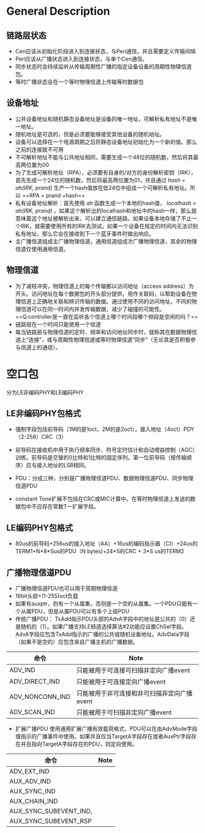# General Description
## 链路层状态
- Cen应该从初始化阶段进入到连接状态，与Peri通信，并且需要定义传输间隔
- Peri应该从广播状态进入到连接状态，与单个Cen通信。
- 同步状态时会持续监听从传输周期性广播的指定设备设备的周期性物理信道包。
- 等时广播状态会在一个等时物理信道上传输等时数据包
## 设备地址
- 公共设备地址和随机静态设备地址是设备的唯一地址，可解析私有地址不是唯一地址。
- 随机地址是可选的，但是必须要能够接受其他设备的随机地址。
- 设备可以选择在一个电源周期之后将静态设备地址初始化为一个新的值。那么之前的连接就不可用
- 不可解析地址不能与公共地址相同，需要生成一个48位的随机数，然后将其最高两位置为00
- 为了生成可解析地址（RPA），必须要有自身的/对方的身份解析密钥（IRK），首先生成一个24位的随机数，然后将最高两位置为01，并且通过 _hash = ah(IRK, prand)_ 生产一个hash值放在低24位中组成一个可解析私有地址。所以 ==RPA = prand +hash==
- 私有设备地址解析：首先使用 _ah_ 函数生成一个本地的hash值， _localhash = ah(IRK, prand)_ ，如果这个解析出的localhash和地址中的hash一样，那么就意味着这个地址被解析出来，可以建立通信链路。如果设备本地存储了不止一个IRK，就需要使用所有的IRK去测试。如果一个设备在规定的时间内无法识别私有地址，那么它会在接收到下一个蓝牙事件时做出响应。
- 主广播信道组成主广播物理信道，通用信道组成次广播物理信道，其余的物理信道仅使用通用信道。
## 物理信道
- 为了减轻冲突，物理信道上的每个传输都以访问地址（access address）为开头。访问地址在每个数据包的开头部分提供，用作关联码，以帮助设备在物理信道上正确地关联和辨识传输的数据。通过使用不同的访问地址，不同的物理信道可以在同一时间内并发传输数据，减少了碰撞的可能性。 ==Q:controller是一直在监听各个信道上哪个时间段哪个频段是空闲的吗？==
- 链路层在一个时间只能使用一个信道
- 每当链路层与物理信道的定时、频率和访问地址同步时，就称其在数据物理信道上“连接”，或与周期性物理信道或等时物理信道“同步”（无论其是否积极参与信道上的通信）。

# 空口包
分为LE非编码PHY和LE编码PHY
## LE非编码PHY包格式
- 强制字段包括前导码（1M的是1oct，2M的是2oct），接入地址（4oct）PDY（2-258）CRC（3）
- 前导码在接收机中用于执行频率同步、符号定时估计和自动增益控制（AGC）训练。前导码是交替的0比特和1比特的固定序列。第一位前导码（按传输顺序）应与接入地址的LSB相同。



- PDU：分成三种，分别是广播物理信道PDU、数据物理信道PDU、同步物理信道PDU
- constant Tone扩展不包括在CRC或MIC计算中。在等时物理信道上发送的数据包中不应存在常数T一扩展字段。

## LE编码PHY包格式
- 80us的前导码+256us的接入地址（AA）+16us的编码指示器（CI）+24us的TERM1+N\*8\*Sus的PDU（N bytes)+24\*S的CRC + 3\*S us的TERM2

## 广播物理信道PDU
- 广播物理信道PDU也可以用于周期物理信道
- 16bit头部+(1-255)oct负载
- 如果有auxptr，则有一个从属集，否则是一个空的从属集。一个PDU只能有一个从属PDU，但是从属PDU可以有多个上级PDU
- 传统广播PDU：
TxAdd指示PDU头部的AdvA字段中的地址是公共的（0）还是随机的（1）。如果广播支持LE频道选择算法#2功能应设置ChSel字段。AdvA字段应包含TxAdd指示的广播的公共或随机设备地址。AdvData字段（如果不是空的）应包含来自广播主机的广播数据。

|命令|Note|
|---|---|
|ADV_IND|只能被用于可连接可扫描非定向广播event|
|ADV_DIRECT_IND|只能被用于可连接定向广播event|
|ADV_NONCONN_IND|只能被用于非可连接和非可扫描非定向广播event|
|ADV_SCAN_IND|只能被用于可扫描非定向广播event|
- 扩展广播PDU
使用通用扩展广播有效载荷格式，PDU可以在由AdvMode字段值指示的广播事件中使用。如果并且仅当TargetA字段存在或者AuxPtr字段存在并且指向TargetA字段存在的PDU，则定向使用。

|命令|Note|
|---|---|
|ADV_EXT_IND||
|AUX_ADV_IND||
|AUX_SYNC_IND||
|AUX_CHAIN_IND||
|AUX_SYNC_SUBEVENT_IND,||
|AUX_SYNC_SUBEVENT_RSP||

























